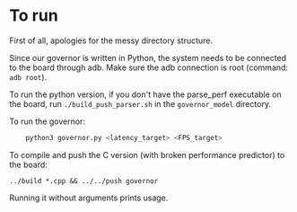 # To run

First of all, apologies for the messy directory structure.

Since our governor is written in Python, the system needs to be connected to the board through adb. Make sure the adb connection is root (command: ``adb root``).

To run the python version, if you don't have the parse_perf executable on the board, run ``./build_push_parser.sh`` in the ``governor_model`` directory.

To run the governor:
```bash
    python3 governor.py <latency_target> <FPS_target>
```

To compile and push the C version (with broken performance predictor) to the board:
```
../build *.cpp && ../../push governor
```

Running it without arguments prints usage.
